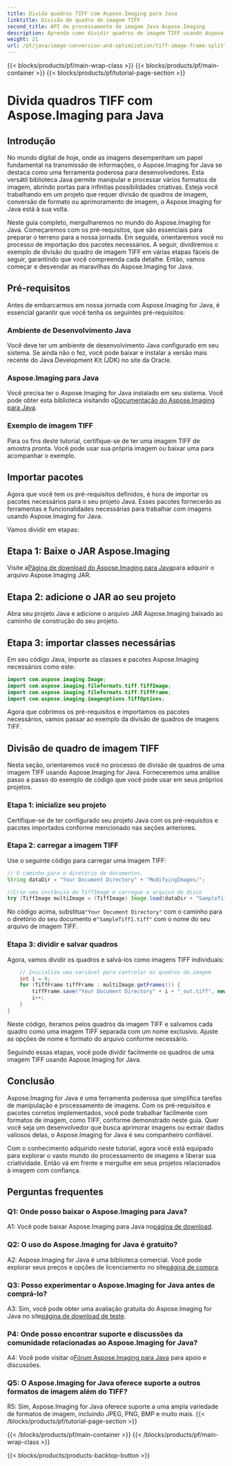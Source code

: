 ```yaml
---
title: Divida quadros TIFF com Aspose.Imaging para Java
linktitle: Divisão de quadro de imagem TIFF
second_title: API de processamento de imagem Java Aspose.Imaging
description: Aprenda como dividir quadros de imagem TIFF usando Aspose.Imaging for Java. Guia passo a passo com pré-requisitos, exemplo de código e perguntas frequentes para desenvolvedores.
weight: 21
url: /pt/java/image-conversion-and-optimization/tiff-image-frame-splitting/
---
```


{{< blocks/products/pf/main-wrap-class >}}
{{< blocks/products/pf/main-container >}}
{{< blocks/products/pf/tutorial-page-section >}}

# Divida quadros TIFF com Aspose.Imaging para Java

## Introdução

No mundo digital de hoje, onde as imagens desempenham um papel fundamental na transmissão de informações, o Aspose.Imaging for Java se destaca como uma ferramenta poderosa para desenvolvedores. Esta versátil biblioteca Java permite manipular e processar vários formatos de imagem, abrindo portas para infinitas possibilidades criativas. Esteja você trabalhando em um projeto que requer divisão de quadros de imagem, conversão de formato ou aprimoramento de imagem, o Aspose.Imaging for Java está à sua volta.

Neste guia completo, mergulharemos no mundo do Aspose.Imaging for Java. Começaremos com os pré-requisitos, que são essenciais para preparar o terreno para a nossa jornada. Em seguida, orientaremos você no processo de importação dos pacotes necessários. A seguir, dividiremos o exemplo de divisão do quadro de imagem TIFF em várias etapas fáceis de seguir, garantindo que você compreenda cada detalhe. Então, vamos começar e desvendar as maravilhas do Aspose.Imaging for Java.

## Pré-requisitos

Antes de embarcarmos em nossa jornada com Aspose.Imaging for Java, é essencial garantir que você tenha os seguintes pré-requisitos:

### Ambiente de Desenvolvimento Java
Você deve ter um ambiente de desenvolvimento Java configurado em seu sistema. Se ainda não o fez, você pode baixar e instalar a versão mais recente do Java Development Kit (JDK) no site da Oracle.

### Aspose.Imaging para Java
 Você precisa ter o Aspose.Imaging for Java instalado em seu sistema. Você pode obter esta biblioteca visitando o[Documentação do Aspose.Imaging para Java](https://reference.aspose.com/imaging/java/).

### Exemplo de imagem TIFF
Para os fins deste tutorial, certifique-se de ter uma imagem TIFF de amostra pronta. Você pode usar sua própria imagem ou baixar uma para acompanhar o exemplo.

## Importar pacotes

Agora que você tem os pré-requisitos definidos, é hora de importar os pacotes necessários para o seu projeto Java. Esses pacotes fornecerão as ferramentas e funcionalidades necessárias para trabalhar com imagens usando Aspose.Imaging for Java.

Vamos dividir em etapas:

## Etapa 1: Baixe o JAR Aspose.Imaging

 Visite a[Página de download do Aspose.Imaging para Java](https://releases.aspose.com/imaging/java/)para adquirir o arquivo Aspose.Imaging JAR.

## Etapa 2: adicione o JAR ao seu projeto

Abra seu projeto Java e adicione o arquivo JAR Aspose.Imaging baixado ao caminho de construção do seu projeto.

## Etapa 3: importar classes necessárias

Em seu código Java, importe as classes e pacotes Aspose.Imaging necessários como este:

```java
import com.aspose.imaging.Image;
import com.aspose.imaging.fileformats.tiff.TiffImage;
import com.aspose.imaging.fileformats.tiff.TiffFrame;
import com.aspose.imaging.imageoptions.TiffOptions;
```

Agora que cobrimos os pré-requisitos e importamos os pacotes necessários, vamos passar ao exemplo da divisão de quadros de imagens TIFF.

## Divisão de quadro de imagem TIFF

Nesta seção, orientaremos você no processo de divisão de quadros de uma imagem TIFF usando Aspose.Imaging for Java. Forneceremos uma análise passo a passo do exemplo de código que você pode usar em seus próprios projetos.

### Etapa 1: inicialize seu projeto
Certifique-se de ter configurado seu projeto Java com os pré-requisitos e pacotes importados conforme mencionado nas seções anteriores.

### Etapa 2: carregar a imagem TIFF
Use o seguinte código para carregar uma imagem TIFF:

```java
// O caminho para o diretório de documentos.
String dataDir = "Your Document Directory" + "ModifyingImages/";

//Crie uma instância do TiffImage e carregue o arquivo do disco
try (TiffImage multiImage = (TiffImage) Image.load(dataDir + "SampleTiff1.tiff")) {
```

 No código acima, substitua`"Your Document Directory"` com o caminho para o diretório do seu documento e`"SampleTiff1.tiff"` com o nome do seu arquivo de imagem TIFF.

### Etapa 3: dividir e salvar quadros
Agora, vamos dividir os quadros e salvá-los como imagens TIFF individuais:

```java
    // Inicialize uma variável para controlar os quadros da imagem
    int i = 0;
    for (TiffFrame tiffFrame : multiImage.getFrames()) {
        tiffFrame.save("Your Document Directory" + i + "_out.tiff", new TiffOptions(TiffExpectedFormat.TiffJpegRgb));
        i++;
    }
}
```

Neste código, iteramos pelos quadros da imagem TIFF e salvamos cada quadro como uma imagem TIFF separada com um nome exclusivo. Ajuste as opções de nome e formato do arquivo conforme necessário.

Seguindo essas etapas, você pode dividir facilmente os quadros de uma imagem TIFF usando Aspose.Imaging for Java.

## Conclusão

Aspose.Imaging for Java é uma ferramenta poderosa que simplifica tarefas de manipulação e processamento de imagens. Com os pré-requisitos e pacotes corretos implementados, você pode trabalhar facilmente com formatos de imagem, como TIFF, conforme demonstrado neste guia. Quer você seja um desenvolvedor que busca aprimorar imagens ou extrair dados valiosos delas, o Aspose.Imaging for Java é seu companheiro confiável.

Com o conhecimento adquirido neste tutorial, agora você está equipado para explorar o vasto mundo do processamento de imagens e liberar sua criatividade. Então vá em frente e mergulhe em seus projetos relacionados à imagem com confiança.

## Perguntas frequentes

### Q1: Onde posso baixar o Aspose.Imaging para Java?

 A1: Você pode baixar Aspose.Imaging para Java no[página de download](https://releases.aspose.com/imaging/java/).

### Q2: O uso do Aspose.Imaging for Java é gratuito?

 A2: Aspose.Imaging for Java é uma biblioteca comercial. Você pode explorar seus preços e opções de licenciamento no site[página de compra](https://purchase.aspose.com/buy).

### Q3: Posso experimentar o Aspose.Imaging for Java antes de comprá-lo?

 A3: Sim, você pode obter uma avaliação gratuita do Aspose.Imaging for Java no site[página de download de teste](https://releases.aspose.com/).

### P4: Onde posso encontrar suporte e discussões da comunidade relacionadas ao Aspose.Imaging for Java?

 A4: Você pode visitar o[Fórum Aspose.Imaging para Java](https://forum.aspose.com/) para apoio e discussões.

### Q5: O Aspose.Imaging for Java oferece suporte a outros formatos de imagem além do TIFF?

R5: Sim, Aspose.Imaging for Java oferece suporte a uma ampla variedade de formatos de imagem, incluindo JPEG, PNG, BMP e muito mais.
{{< /blocks/products/pf/tutorial-page-section >}}

{{< /blocks/products/pf/main-container >}}
{{< /blocks/products/pf/main-wrap-class >}}

{{< blocks/products/products-backtop-button >}}
